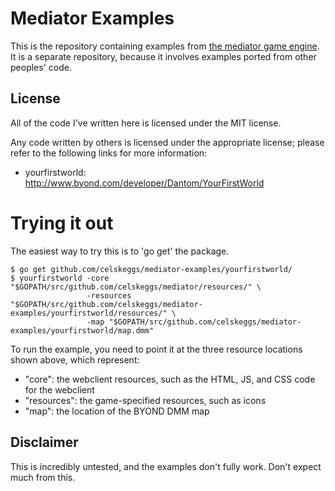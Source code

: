 # Mediator Examples

This is the repository containing examples from [the mediator game engine](https://github.com/celskeggs/mediator/).
It is a separate repository, because it involves examples ported from other peoples' code.

## License

All of the code I've written here is licensed under the MIT license.

Any code written by others is licensed under the appropriate license; please refer to the following links for more information:

 * yourfirstworld: http://www.byond.com/developer/Dantom/YourFirstWorld

# Trying it out

The easiest way to try this is to 'go get' the package.

    $ go get github.com/celskeggs/mediator-examples/yourfirstworld/
    $ yourfirstworld -core "$GOPATH/src/github.com/celskeggs/mediator/resources/" \
                     -resources "$GOPATH/src/github.com/celskeggs/mediator-examples/yourfirstworld/resources/" \
                     -map "$GOPATH/src/github.com/celskeggs/mediator-examples/yourfirstworld/map.dmm"

To run the example, you need to point it at the three resource locations shown above, which represent:

 * "core": the webclient resources, such as the HTML, JS, and CSS code for the webclient
 * "resources": the game-specified resources, such as icons
 * "map": the location of the BYOND DMM map

## Disclaimer

This is incredibly untested, and the examples don't fully work. Don't expect much from this.
